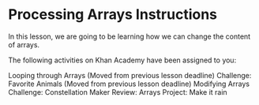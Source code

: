 # Processing Arrays Instructions

In this lesson, we are going to be learning how we can change the content of arrays.

The following activities on Khan Academy have been assigned to you:

Looping through Arrays (Moved from previous lesson deadline)
Challenge: Favorite Animals (Moved from previous lesson deadline)
Modifying Arrays
Challenge: Constellation Maker
Review: Arrays
Project: Make it rain
